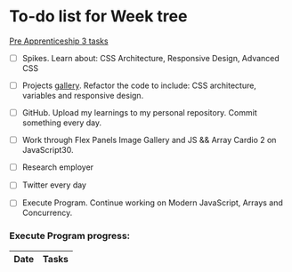 # To-do list for Week tree
[Pre Apprenticeship 3 tasks](https://learn.foundersandcoders.com/course/syllabus/pre-app-3/schedule/)
- [ ] Spikes. Learn about: CSS Architecture, Responsive Design, Advanced CSS
- [ ] Projects [gallery](https://learn.foundersandcoders.com/course/syllabus/pre-app-3/project/). Refactor the code to include: CSS architecture, variables and responsive design.
- [ ] GitHub. Upload my learnings to my personal repository. Commit something every day.
- [ ] Work through Flex Panels Image Gallery and JS && Array Cardio 2 on JavaScript30.
- [ ] Research employer
- [ ] Twitter every day
- [ ] Execute Program. Continue working on Modern JavaScript, Arrays and Concurrency.


### Execute Program progress:
Date | Tasks
------------ | -------------
